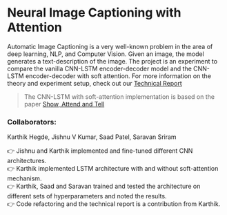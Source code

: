 # Neural Image Captioning with Attention

Automatic Image Captioning is a very well-known problem in the area of deep learning, NLP, and Computer Vision. Given an image, the model generates a text-description of the image. The project is an experiment to compare the vanilla CNN-LSTM encoder-decoder model and the CNN-LSTM encoder-decoder with soft attention. For more information on the theory and experiment setup, check out our [Technical Report](https://github.com/karthikhegde05/Neural-Image-Captioning-with-Attention/blob/main/Technical_Report.pdf)


> The CNN-LSTM with soft-attention implementation is based on the paper [Show, Attend and Tell](https://arxiv.org/pdf/1502.03044.pdf)


### Collaborators:
Karthik Hegde, Jishnu V Kumar, Saad Patel, Saravan Sriram 

:point_right: Jishnu and Karthik implemented and fine-tuned different CNN architectures. \
:point_right: Karthik implemented LSTM architecture with and without soft-attention mechanism. \
:point_right: Karthik, Saad and Saravan trained and tested the architecture on different sets of hyperparameters and noted the results. \
:point_right: Code refactoring and the technical report is a contribution from Karthik.






